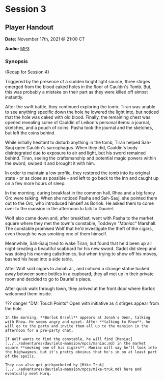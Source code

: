 # Session 3

## Player Handout

**Date:** November 17th, 2021 @ 21:00 CT

**Audio:** [MP3](https://drive.google.com/file/d/1edtSdsgWsmBppjfyswoO-90GwV-Fj051/view?usp=sharing)

### Synopsis

(Recap for Session 4)

Triggered by the presence of a sudden bright light source, three stirges emerged from the blood caked holes in the floor of Cauldin's Tomb. But, this was probably a mistake on their part as they were killed off almost instantly.

After the swift battle, they continued exploring the tomb. Tiran was unable to see anything specific down the hole he lowered the light into, but noticed that the hole was caked with old blood. Finally, the remaining chest was opened revealing some of Cauldin of Leikon's personal items: a journal, sketches, and a pouch of coins. Pasha took the journal and the sketches, but left the coins behind.

While initially hesitant to disturb anything in the tomb, Tiran helped Sah-Sauj open Cauldin's sarcophagus. When they did, Cauldin's body disintegrated due to exposure to air and light, but his sword remained behind. Tiran, seeing the craftsmanship and potential magic powers within the sword, swiped it and brought it with him.

In order to maintain a low profile, they restored the tomb into its original state - or as close as possible - and left to go back to the inn and caught up on a few more hours of sleep.

In the morning, during breakfast in the common hall, Rhea and a big fancy Orc were talking. When she noticed Pasha and Sah-Sauj, she pointed them out to the Orc, who introduced himself as Borlok. He asked them to come over to the mansion in the afternoon to talk to Dauriel.

Wolf also came down and, after breakfast, went with Pasha to the market square where they met the town's constable, Toddwyn *"Maniac"* Marshall. The constable promised Wolf that he'd investigate the theft of the cigars, even though he was smoking one of them himself.

Meanwhile, Sah-Sauj tried to wake Tiran, but found that he'd been up all night creating a beautiful scabbard for his new sword. Gadot did sleep and was doing his morning calisthenics, but when trying to show off his moves, bashed his head into a side table.

After Wolf sold cigars to Jonah Jr., and noticed a strange statue tucked away between some bottles in a cupboard, they all met up in their private room and decided to go to Dauriel's place.

After quick walk through town, they arrived at the front door where Borlok welcomed them inside.

??? danger "DM: Touch Points"
    Open with initiative as 4 stirges appear from the hole.

    In the morning, **Borlok Orsell** appears at Jonah's Denn, talking with Rhea. He seems angry and upset. After **talking to Rhea**, he will go to the party and invite them all up to the mansion in the afternoon for a pre-party chat.

    If Wolf wants to find the constable, he will find [Maniac](../../adventures/dauriels-mansion/npcs/maniac.md) in the market square **smoking one of his cigars**. Maniac will say he'll look into the highwaymen, but it's pretty obvious that he's in on at least part of the spoils.

    They can also get pickpocketed by [Mike Truk](../../adventures/dauriels-mansion/npcs/mike-truk.md) here and eventually meet Hurq.
